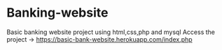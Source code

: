 # Banking-website
Basic banking website project using html,css,php and mysql
Access the project -> https://basic-bank-website.herokuapp.com/index.php
